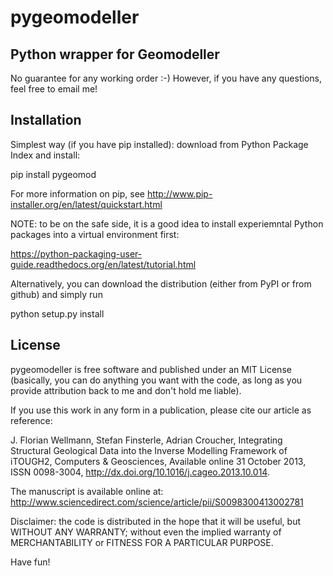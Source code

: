 pygeomodeller
=============

Python wrapper for Geomodeller
------------------------------

No guarantee for any working order :-) However, if you have any questions, feel free to email me!

Installation 
------------

Simplest way (if you have pip installed): download from Python Package Index and install:

pip install pygeomod

For more information on pip, see http://www.pip-installer.org/en/latest/quickstart.html

NOTE: to be on the safe side, it is a good idea to install experiemntal Python packages into a virtual environment first:

https://python-packaging-user-guide.readthedocs.org/en/latest/tutorial.html

Alternatively, you can download the distribution (either from PyPI or from github) and simply run

python setup.py install


License
-------

pygeomodeller is free software and published under an MIT License (basically, you can do anything you want with the code, as long as you provide attribution back to me and don't hold me liable).

If you use this work in any form in a publication, please cite our article as reference:

J. Florian Wellmann, Stefan Finsterle, Adrian Croucher, Integrating Structural Geological Data into the Inverse Modelling Framework of iTOUGH2, Computers & Geosciences, Available online 31 October 2013, ISSN 0098-3004, http://dx.doi.org/10.1016/j.cageo.2013.10.014.

The manuscript is available online at: http://www.sciencedirect.com/science/article/pii/S0098300413002781


Disclaimer: the code is distributed in the hope that it will be useful, but WITHOUT ANY WARRANTY; without even the implied warranty of MERCHANTABILITY or FITNESS FOR A PARTICULAR PURPOSE.

Have fun!



